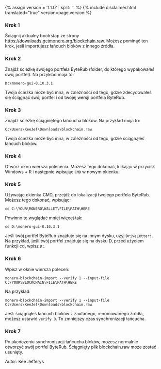 {% assign version = '1.1.0' | split: '.' %}
{% include disclaimer.html translated="true" version=page.version %}
### Krok 1

Ściągnij aktualny bootrstap ze strony https://downloads.getmonero.org/blockchain.raw. Możesz pominąć ten krok, jeśli importujesz łańcuch bloków z innego źródła.

### Krok 2

Znajdź ścieżkę swojego portfela ByteRub (folder, do którego wypakowałeś swój portfel). Na przykład moja to:

`D:\monero-gui-0.10.3.1`

Twoja ścieżka może być inna, w zależności od tego, gdzie zdecydowałeś się ściągnąć swój portfel i od twojej wersji portfela ByteRub.

### Krok 3

Znajdź ścieżkę ściągniętego łańcucha bloków. Na przykład moja to:

`C:\Users\KeeJef\Downloads\blockchain.raw`

Twoja ścieżka może być inna, w zależności od tego, gdzie ściągnąłeś łańcuch bloków.

### Krok 4

Otwórz okno wiersza polecenia. Możesz tego dokonać, klikając w przycisk Windows + R i następnie wpisując `CMD` w nowym okienku.

### Krok 5

Używając okienka CMD, przejdź do lokalizacji twojego portfela ByteRub. Możesz tego dokonać, wpisując:

`cd C:\YOUR\MONERO\WALLET\FILE\PATH\HERE`

Powinno to wyglądać mniej więcej tak:

`cd D:\monero-gui-0.10.3.1`

Jeśli twój portfel ByteRub znajduje się na innym dysku, użyj `DriveLetter:`. Na przykład, jeśli twój portfel znajduje się na dysku D, przed użyciem funkcji cd, wpisz `D:`.

### Krok 6

Wpisz w oknie wiersza poleceń:

`monero-blockchain-import --verify 1 --input-file C:\YOUR\BLOCKCHAIN\FILE\PATH\HERE`

Na przykład:

`monero-blockchain-import --verify 1 --input-file C:\Users\KeeJef\Downloads\blockchain.raw`

Jeśli ściągnąłeś łańcuch bloków z zaufanego, renomowanego źródła, możesz ustawić `verify 0`. To zmniejszy czas synchronizacji łańcucha.

### Krok 7

Po ukończeniu synchronizacji łańcucha bloków, możesz normalnie otworzyć swój portfel ByteRub. Ściągnięty plik blockchain.raw może zostać usunięty.


Autor: Kee Jefferys
